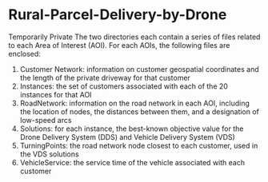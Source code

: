 # Rural-Parcel-Delivery-by-Drone
Temporarily Private
The two directories each contain a series of files related to each Area of Interest (AOI). For each AOIs, the following files are enclosed: 
1. Customer Network: information on customer geospatial coordinates and the length of the private driveway for that customer
2. Instances: the set of customers associated with each of the 20 instances for that AOI
3. RoadNetwork: information on the road network in each AOI, including the location of nodes, the distances between them, and a designation of low-speed arcs
4. Solutions: for each instance, the best-known objective value for the Drone Delivery System (DDS) and Vehicle Delivery System (VDS)
5. TurningPoints: the road network node closest to each customer, used in the VDS solutions
6. VehicleService: the service time of the vehicle associated with each customer
